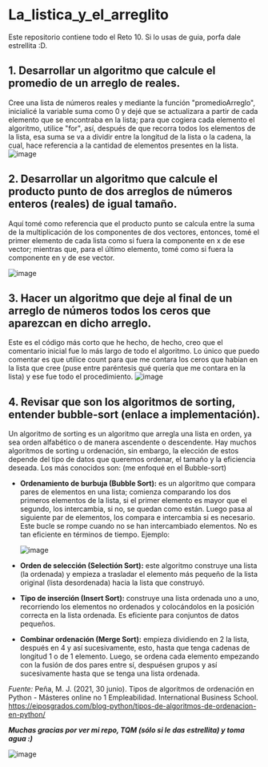 # La_listica_y_el_arreglito
Este repositorio contiene todo el Reto 10. Si lo usas de guia, porfa dale estrellita :D.
## 1. Desarrollar un algoritmo que calcule el promedio de un arreglo de reales.
Cree una lista de números reales y mediante la función "promedioArreglo", inicialicé la variable suma como 0 y dejé que se actualizara a partir de cada elemento que se encontraba en la lista; para que cogiera cada elemento el algoritmo, utilice "for", así, después de que recorra todos los elementos de la lista, esa suma se va a dividir entre la longitud de la lista o la cadena, la cual, hace referencia a la cantidad de elementos presentes en la lista.
![image](https://github.com/Cate1911/La_listica_y_el_arreglo/assets/141857246/2364e0d1-a6cf-48b9-bbec-972f1d3c0868)

## 2. Desarrollar un algoritmo que calcule el producto punto de dos arreglos de números enteros (reales) de igual tamaño.
Aquí tomé como referencia que el producto punto se calcula entre la suma de la multiplicación de los componentes de dos vectores, entonces, tomé el primer elemento de cada lista como si fuera la componente en x de ese vector; mientras que, para el último elemento, tomé como si fuera la componente en y de ese vector.

![image](https://github.com/Cate1911/La_listica_y_el_arreglo/assets/141857246/b01fa2af-1e88-4d49-b390-00bb410f6461)

## 3. Hacer un algoritmo que deje al final de un arreglo de números todos los ceros que aparezcan en dicho arreglo.
Este es el código más corto que he hecho, de hecho, creo que el comentario inicial fue lo más largo de todo el algoritmo. Lo único que puedo comentar es que utilice count para que me contara los ceros que habían en la lista que cree (puse entre paréntesis qué quería que me contara en la lista) y ese fue todo el procedimiento.
![image](https://github.com/Cate1911/La_listica_y_el_arreglo/assets/141857246/10fee1da-5594-471c-ba72-0e0d13923de7)

## 4. Revisar que son los algoritmos de sorting, entender bubble-sort (enlace a implementación).
Un algoritmo de sorting es un algoritmo que arregla una lista en orden, ya sea orden alfabético o de manera ascendente o descendente. Hay muchos algoritmos de sorting u ordenación, sin embargo, la elección de estos depende del tipo de datos que queremos ordenar, el tamaño y la eficiencia deseada. Los más conocidos son: (me enfoqué en el Bubble-sort)
* **Ordenamiento de burbuja (Bubble Sort):** es un algoritmo que compara pares de elementos en una lista; comienza comparando los dos primeros elementos de la lista, si el primer elemento es mayor que el segundo, los intercambia, si no, se quedan como están. Luego pasa al siguiente par de elementos, los compara e intercambia si es necesario. Este bucle se rompe cuando no se han intercambiado elementos. No es tan eficiente en términos de tiempo. Ejemplo:

  ![image](https://github.com/Cate1911/La_listica_y_el_arreglo/assets/141857246/b65d8951-8513-448d-a42a-ee7168cf3566)
  
* **Orden de selección (Selectión Sort):** este algoritmo construye una lista (la ordenada) y empieza a trasladar el elemento más pequeño de la lista original (lista desordenada) hacia la lista que construyó.
* **Tipo de inserción (Insert Sort):** construye una lista ordenada uno a uno, recorriendo los elementos no ordenados y colocándolos en la posición correcta en la lista ordenada. Es eficiente para conjuntos de datos pequeños.
* **Combinar ordenación (Merge Sort):** empieza dividiendo en 2 la lista, después en 4 y así sucesivamente, esto, hasta que tenga cadenas de longitud 1 o de 1 elemento. Luego, se ordena cada elemento empezando con la fusión de dos pares entre sí, despuésen grupos y así sucesivamente hasta que se tenga una lista ordenada.

_Fuente:_ Peña, M. J. (2021, 30 junio). Tipos de algoritmos de ordenación en Python - Másteres online no 1 Empleabilidad. International Business School. https://eiposgrados.com/blog-python/tipos-de-algoritmos-de-ordenacion-en-python/

**_Muchas gracias por ver mi repo, TQM (sólo si le das estrellita) y toma agua :)_**

![image](https://github.com/Cate1911/La_listica_y_el_arreglo/assets/141857246/8ea79d5c-d11e-4d4a-a993-283511198df4)
